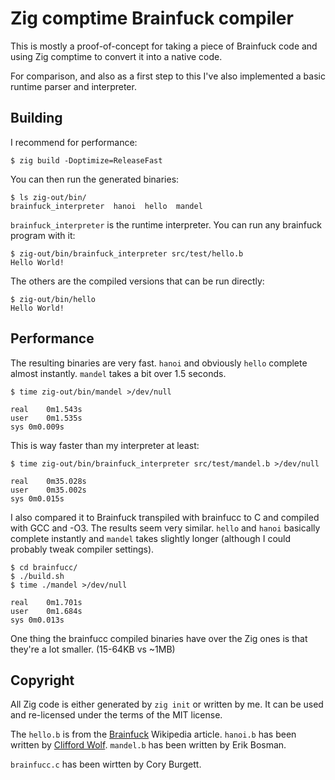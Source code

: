 # Zig comptime Brainfuck compiler

This is mostly a proof-of-concept for taking a piece of Brainfuck code and using Zig comptime to convert it into a native code.

For comparison, and also as a first step to this I've also implemented a basic runtime parser and interpreter.

## Building

I recommend for performance:
```
$ zig build -Doptimize=ReleaseFast
```

You can then run the generated binaries:
```
$ ls zig-out/bin/
brainfuck_interpreter  hanoi  hello  mandel
```

`brainfuck_interpreter` is the runtime interpreter. You can run any brainfuck program with it:
```
$ zig-out/bin/brainfuck_interpreter src/test/hello.b
Hello World!
```

The others are the compiled versions that can be run directly:
```
$ zig-out/bin/hello
Hello World!
```

## Performance

The resulting binaries are very fast. `hanoi` and obviously `hello` complete almost instantly. `mandel` takes a bit over 1.5 seconds.
```
$ time zig-out/bin/mandel >/dev/null

real	0m1.543s
user	0m1.535s
sys	0m0.009s
```

This is way faster than my interpreter at least:
```
$ time zig-out/bin/brainfuck_interpreter src/test/mandel.b >/dev/null

real	0m35.028s
user	0m35.002s
sys	0m0.015s
```

I also compared it to Brainfuck transpiled with brainfucc to C and compiled with GCC and -O3. The results seem very similar. `hello` and `hanoi` basically complete instantly and `mandel` takes slightly longer (although I could probably tweak compiler settings).
```
$ cd brainfucc/
$ ./build.sh
$ time ./mandel >/dev/null

real	0m1.701s
user	0m1.684s
sys	0m0.013s
```

One thing the brainfucc compiled binaries have over the Zig ones is that they're a lot smaller. (15-64KB vs ~1MB)

## Copyright

All Zig code is either generated by `zig init` or written by me. It can be used and re-licensed under the terms of the MIT license.

The `hello.b` is from the [Brainfuck](https://en.wikipedia.org/wiki/Brainfuck#Hello_World!) Wikipedia article. `hanoi.b` has been written by [Clifford Wolf](https://clifford.at). `mandel.b` has been written by Erik Bosman.

`brainfucc.c` has been wirtten by Cory Burgett.
